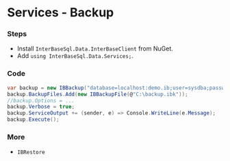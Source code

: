 # Services - Backup

### Steps

* Install `InterBaseSql.Data.InterBaseClient` from NuGet.
* Add `using InterBaseSql.Data.Services;`.

### Code

```csharp
var backup = new IBBackup("database=localhost:demo.ib;user=sysdba;password=masterkey");
backup.BackupFiles.Add(new IBBackupFile(@"C:\backup.ibk"));
//backup.Options = ...
backup.Verbose = true;
backup.ServiceOutput += (sender, e) => Console.WriteLine(e.Message);
backup.Execute();
```

### More
* `IBRestore`